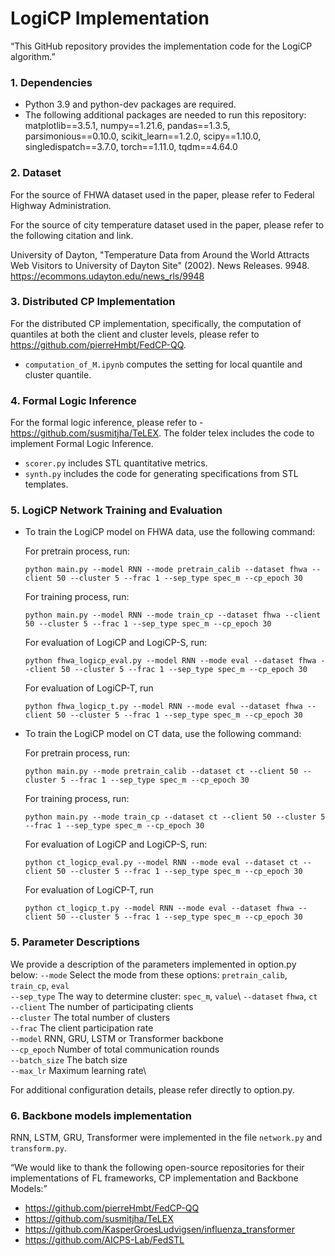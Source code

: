 LogiCP Implementation 
===============

“This GitHub repository provides the implementation code for the LogiCP algorithm.”


### 1. Dependencies
- Python 3.9 and python-dev packages are required. 
- The following additional packages are needed to run this repository: 
matplotlib==3.5.1, numpy==1.21.6, pandas==1.3.5, parsimonious==0.10.0, scikit_learn==1.2.0, scipy==1.10.0, singledispatch==3.7.0, torch==1.11.0, tqdm==4.64.0

<!-- ### 2. Data Preprocessing 
- The script `dataset.py` included in the `data_preprocessing` folder can be run for preprocessing the FHWA dataset. The user can use the command `python dataset.py` to generate the training dataset.  -->

<!-- ### 3. Specification Inference 
- The folder telex includes the code needed for specification inference, where `scorer.py` includes STL metrics and the implementations of Equation 3 defined in the text. 
Additionally, `synth.py` includes the code for generating specifications from STL templates.  -->
### 2. Dataset 
For the source of FHWA dataset used in the paper, please refer to Federal Highway Administration. 

For the source of city temperature dataset used in the paper, please refer to the following citation and link.

University of Dayton, "Temperature Data from Around the World Attracts Web Visitors to University of Dayton Site" (2002). News
Releases. 9948.
https://ecommons.udayton.edu/news_rls/9948

### 3. Distributed CP Implementation

For the distributed CP implementation, specifically, the computation of quantiles at both the client and cluster levels, please refer to https://github.com/pierreHmbt/FedCP-QQ.

- `computation_of_M.ipynb` computes the setting for local quantile and cluster quantile. 

### 4. Formal Logic Inference 

For the formal logic inference, please refer to - https://github.com/susmitjha/TeLEX. The folder telex includes the code to implement Formal Logic Inference.

- `scorer.py` includes STL quantitative metrics.
- `synth.py` includes the code for generating specifications from STL templates. 


### 5. LogiCP Network Training and Evaluation 
- To train the LogiCP model on FHWA data, use the following command: 

    For pretrain process, run: 
    ```
    python main.py --model RNN --mode pretrain_calib --dataset fhwa --client 50 --cluster 5 --frac 1 --sep_type spec_m --cp_epoch 30
    ```

    For training process, run:
    ```
    python main.py --model RNN --mode train_cp --dataset fhwa --client 50 --cluster 5 --frac 1 --sep_type spec_m --cp_epoch 30
    ```

    For evaluation of LogiCP and LogiCP-S, run: 
    ```
    python fhwa_logicp_eval.py --model RNN --mode eval --dataset fhwa --client 50 --cluster 5 --frac 1 --sep_type spec_m --cp_epoch 30
    ```

    For evaluation of LogiCP-T, run 
    ```
    python fhwa_logicp_t.py --model RNN --mode eval --dataset fhwa --client 50 --cluster 5 --frac 1 --sep_type spec_m --cp_epoch 30
    ```

- To train the LogiCP model on CT data, use the following command: 

    For pretrain process, run: 
    ```
    python main.py --mode pretrain_calib --dataset ct --client 50 --cluster 5 --frac 1 --sep_type spec_m --cp_epoch 30
    ```

    For training process, run:
    ```
    python main.py --mode train_cp --dataset ct --client 50 --cluster 5 --frac 1 --sep_type spec_m --cp_epoch 30
    ```

    For evaluation of LogiCP and LogiCP-S, run: 
    ```
    python ct_logicp_eval.py --model RNN --mode eval --dataset ct --client 50 --cluster 5 --frac 1 --sep_type spec_m --cp_epoch 30
    ```

    For evaluation of LogiCP-T, run 
    ```
    python ct_logicp_t.py --model RNN --mode eval --dataset fhwa --client 50 --cluster 5 --frac 1 --sep_type spec_m --cp_epoch 30
    ```

### 5. Parameter Descriptions
We provide a description of the parameters implemented in option.py below:
`--mode` Select the mode from these options: `pretrain_calib`, `train_cp`, `eval`\
`--sep_type` The way to determine cluster: `spec_m`, `value`\ 
`--dataset` `fhwa`, `ct`\
`--client` The number of participating clients \
`--cluster` The total number of clusters \
`--frac` The client participation rate\
`--model` RNN, GRU, LSTM or Transformer backbone\
`--cp_epoch` Number of total communication rounds\
`--batch_size` The batch size\
`--max_lr` Maximum learning rate\

For additional configuration details, please refer directly to option.py.
<!-- 
### 6. Baseline Network Training and Evaluation 
- To train the FedAvg model on FHWA data, use the following command: 

    For training process, run:
    ```
    python main_fedavg.py --method FedAvg --mode train --dataset fhwa --client 50 --cluster 5 --frac 1 --epoch 30
    ```
    For evaluation, run: 
    ```
    python eval.py --method FedAvg --mode eval --dataset fhwa --client 50 --cluster 5 --frac 1 --epoch 30
    ```

- To train the IFCA model on FHWA data, use the following command: 

    For training process, run:
    ```
    python main_ifca_ori.py --method IFCA --mode train --dataset fhwa --client 50 --cluster 5 --frac 1 --epoch 30
    ```
    For evaluation, run: 
    ```
    python eval.py --method IFCA --mode eval --dataset fhwa --client 50 --cluster 5 --frac 1 --epoch 30
    ```

- To train the CP-IFCA model on FHWA data, use the following command: 

    For training process, run:
    ```
    python main_ifca_ori.py --method CP-IFCA --mode train --dataset fhwa --client 50 --cluster 5 --sep_type value --frac 1 --epoch 30
    ```
    For evaluation, run: 
    ```
    python eval.py --method CP-IFCA --mode eval --dataset fhwa --client 50 --cluster 5 --frac 1 --sep_type value --epoch 30
    ```

- To train the FedSTL model on FHWA data, use the following command: 

    For training process, run:
    ```
    python main_fedstl.py --method FedSTL --mode train-logic --dataset fhwa --client 50 --cluster 5 --frac 1 --cp_epoch 30
    ```

    For evaluation, run: 
    ```
    python eval.py --method FedSTL --mode eval --dataset fhwa --client 50 --cluster 5 --frac 1 --cp_epoch 30
    ``` -->

### 6. Backbone models implementation
RNN, LSTM, GRU, Transformer were implemented in the file `network.py` and `transform.py`. 


“We would like to thank the following open-source repositories for their implementations of FL frameworks, CP implementation and Backbone Models:”

- https://github.com/pierreHmbt/FedCP-QQ
- https://github.com/susmitjha/TeLEX 
- https://github.com/KasperGroesLudvigsen/influenza_transformer 
- https://github.com/AICPS-Lab/FedSTL